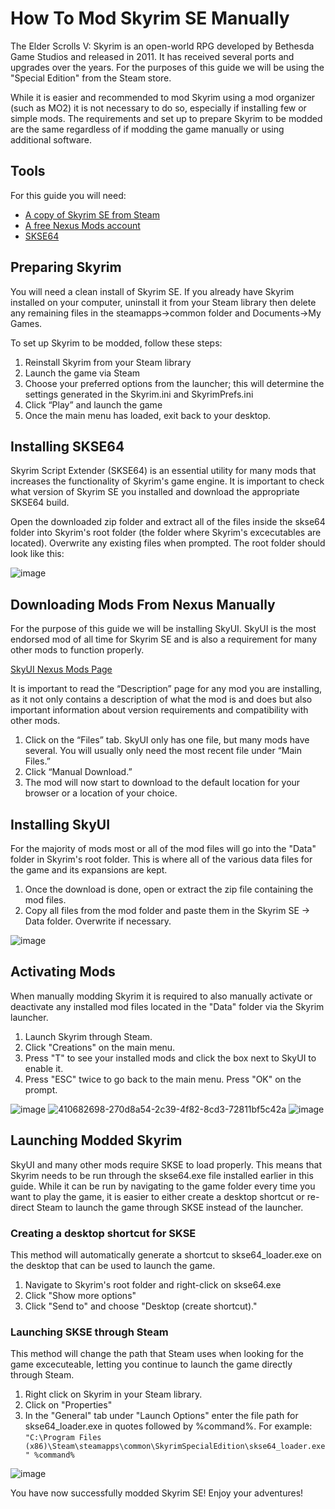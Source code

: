 # How To Mod Skyrim SE Manually

The Elder Scrolls V: Skyrim is an open-world RPG developed by Bethesda Game Studios and released in 2011. It has received several ports and upgrades over the years. For the purposes of this guide we will be using the "Special Edition" from the Steam store.

While it is easier and recommended to mod Skyrim using a mod organizer (such as MO2) it is not necessary to do so, especially if installing few or simple mods. The requirements and set up to prepare Skyrim to be modded are the same regardless of if modding the game manually or using additional software.

## Tools  
For this guide you will need:

* [A copy of Skyrim SE from Steam](https://store.steampowered.com/app/489830/The_Elder_Scrolls_V_Skyrim_Special_Edition/)
* [A free Nexus Mods account](https://www.nexusmods.com/)
* [SKSE64](https://skse.silverlock.org/)

## Preparing Skyrim  
You will need a clean install of Skyrim SE. If you already have Skyrim installed on your computer, uninstall it from your Steam library then delete any remaining files in the steamapps->common folder and Documents->My Games.

To set up Skyrim to be modded, follow these steps:
1. Reinstall Skyrim from your Steam library
2. Launch the game via Steam
3. Choose your preferred options from the launcher; this will determine the settings generated in the Skyrim.ini and SkyrimPrefs.ini
4. Click “Play” and launch the game
5. Once the main menu has loaded, exit back to your desktop.

## Installing SKSE64
Skyrim Script Extender (SKSE64) is an essential utility for many mods that increases the functionality of Skyrim's game engine. It is important to check what version of Skyrim SE you installed and download the appropriate SKSE64 build.

Open the downloaded zip folder and extract all of the files inside the skse64 folder into Skyrim's root folder (the folder where Skyrim's excecutables are located). Overwrite any existing files when prompted. The root folder should look like this:

![image](https://github.com/user-attachments/assets/69d9a597-c026-495d-9942-90d73d5edb89)

## Downloading Mods From Nexus Manually 
For the purpose of this guide we will be installing SkyUI. SkyUI is the most endorsed mod of all time for Skyrim SE and is also a requirement for many other mods to function properly.

[SkyUI Nexus Mods Page](https://www.nexusmods.com/skyrimspecialedition/mods/12604)

It is important to read the “Description” page for any mod you are installing, as it not only contains a description of what the mod is and does but also important information about version requirements and compatibility with other mods.

1. Click on the “Files” tab. SkyUI only has one file, but many mods have several. You will usually only need the most recent file under “Main Files.”
2. Click “Manual Download.”
3. The mod will now start to download to the default location for your browser or a location of your choice.

## Installing SkyUI 
For the majority of mods most or all of the mod files will go into the "Data" folder in Skyrim's root folder. This is where all of the various data files for the game and its expansions are kept.
1. Once the download is done, open or extract the zip file containing the mod files.
2. Copy all files from the mod folder and paste them in the Skyrim SE -> Data folder. Overwrite if necessary.

![image](https://github.com/user-attachments/assets/de43b201-b696-45f9-ac19-6434dc24731e)

## Activating Mods
When manually modding Skyrim it is required to also manually activate or deactivate any installed mod files located in the "Data" folder via the Skyrim launcher.
1. Launch Skyrim through Steam.
3. Click "Creations" on the main menu.
4. Press "T" to see your installed mods and click the box next to SkyUI to enable it.
5. Press "ESC" twice to go back to the main menu. Press "OK" on the prompt.

![image](https://github.com/user-attachments/assets/44334f5c-d8f8-4d18-8667-fd6b2dd54d81)
![410682698-270d8a54-2c39-4f82-8cd3-72811bf5c42a](https://github.com/user-attachments/assets/d472fed3-16a7-44d4-bedb-6c74fecd2d9a)
![image](https://github.com/user-attachments/assets/c9ec5d14-5bf4-42dd-80f0-57aa840fe8e8)

## Launching Modded Skyrim
SkyUI and many other mods require SKSE to load properly. This means that Skyrim needs to be run through the skse64.exe file installed earlier in this guide. While it can be run by navigating to the game folder every time you want to play the game, it is easier to either create a desktop shortcut or re-direct Steam to launch the game through SKSE instead of the launcher.

### Creating a desktop shortcut for SKSE
This method will automatically generate a shortcut to skse64_loader.exe on the desktop that can be used to launch the game.
1. Navigate to Skyrim's root folder and right-click on skse64.exe
2. Click "Show more options"
3. Click "Send to" and choose "Desktop (create shortcut)."

### Launching SKSE through Steam
This method will change the path that Steam uses when looking for the game excecuteable, letting you continue to launch the game directly through Steam.
1. Right click on Skyrim in your Steam library.
2. Click on "Properties"
4. In the "General" tab under "Launch Options" enter the file path for skse64_loader.exe in quotes followed by %command%.
For example: `"C:\Program Files (x86)\Steam\steamapps\common\SkyrimSpecialEdition\skse64_loader.exe" %command%`

![image](https://github.com/user-attachments/assets/fa098b6f-d606-4f9e-8035-36c64d4b1b90)

You have now successfully modded Skyrim SE! Enjoy your adventures!
